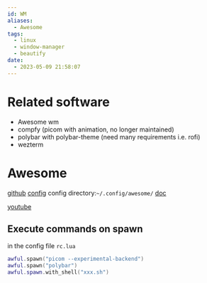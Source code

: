 ```yaml
---
id: WM
aliases:
  - Awesome
tags:
  - linux
  - window-manager
  - beautify
date:
  - 2023-05-09 21:58:07
---
```


# Related software

- Awesome wm
- compfy (picom with animation, no longer maintained)
- polybar with polybar-theme (need many requirements i.e. rofi)
- wezterm

# Awesome
[github](https://github.com/awesomeWM/awesome)
[config](https://github.com/worron/awesome-config)
config directory:`~/.config/awesome/`
[doc](https://awesomewm.org/apidoc/documentation/07-my-first-awesome.md.html)

[youtube](https://www.youtube.com/watch?v=JONiwmvi3q0)

## Execute commands on spawn
in the config file `rc.lua`
```lua
awful.spawn("picom --experimental-backend")
awful.spawn("polybar")
awful.spawn.with_shell("xxx.sh")
```



